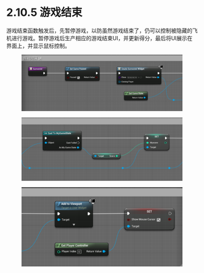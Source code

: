 # 2.10.5 游戏结束

游戏结束函数触发后，先暂停游戏，以防虽然游戏结束了，仍可以控制被隐藏的飞机进行游戏。暂停游戏后生产相应的游戏结束UI，并更新得分，最后将UI展示在界面上，并显示鼠标控制。

<figure><img src="../../../.gitbook/assets/image (165).png" alt=""><figcaption></figcaption></figure>

<figure><img src="../../../.gitbook/assets/image (111).png" alt=""><figcaption></figcaption></figure>

<figure><img src="../../../.gitbook/assets/image (96).png" alt=""><figcaption></figcaption></figure>
